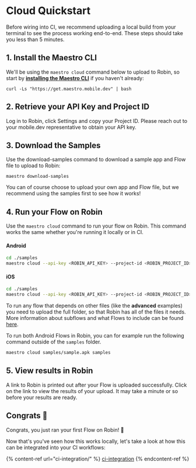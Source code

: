 # Cloud Quickstart

Before wiring into CI, we recommend uploading a local build from your terminal to see the process working end-to-end. These steps should take you less than 5 minutes.

## 1. Install the Maestro CLI

We'll be using the `maestro cloud` command below to upload to Robin, so start by [**installing the Maestro CLI**](../getting-started/installing-maestro/) if you haven't already:

```
curl -Ls "https://get.maestro.mobile.dev" | bash
```

## 2. Retrieve your API Key and Project ID

Log in to Robin, click Settings and copy your Project ID. Please reach out to your mobile.dev representative to obtain your API key.

## 3. Download the Samples

Use the download-samples command to download a sample app and Flow file to upload to Robin:

```
maestro download-samples
```

You can of course choose to upload your own app and Flow file, but we recommend using the samples first to see how it works!

## 4. Run your Flow on Robin

Use the `maestro cloud` command to run your flow on Robin. This command works the same whether you're running it locally or in CI.

#### Android

```bash
cd ./samples
maestro cloud --api-key <ROBIN_API_KEY> --project-id <ROBIN_PROJECT_ID> sample.apk android-flow.yaml
```

#### iOS

```bash
cd ./samples
maestro cloud --api-key <ROBIN_API_KEY> --project-id <ROBIN_PROJECT_ID> sample.zip ios-flow.yaml
```

To run any flow that depends on other files (like the **advanced** examples) you need to upload the full folder, so that Robin has all of the files it needs. More information about subflows and what Flows to include can be found [here](../cli/test-suites-and-reports.md#controlling-what-tests-to-include).

To run both Android Flows in Robin, you can for example run the following command outside of the `samples` folder.

```bash
maestro cloud samples/sample.apk samples
```

## 5. View results in Robin

A link to Robin is printed out after your Flow is uploaded successfully. Click on the link to view the results of your upload. It may take a minute or so before your results are ready.

## Congrats 🎉

Congrats, you just ran your first Flow on Robin! 🙌

Now that's you've seen how this works locally, let's take a look at how this can be integrated into your CI workflows:

{% content-ref url="ci-integration/" %}
[ci-integration](ci-integration/)
{% endcontent-ref %}
